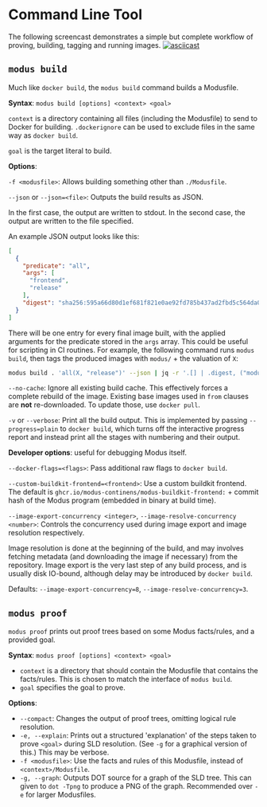 # Command Line Tool

The following screencast demonstrates a simple but complete workflow of proving, building, tagging and running images.
[![asciicast](https://asciinema.org/a/DelA6wHXgWGaFUhPUnZAdFZDw.svg)](https://asciinema.org/a/DelA6wHXgWGaFUhPUnZAdFZDw)

## `modus build`

Much like `docker build`, the `modus build` command builds a Modusfile.

**Syntax**: `modus build [options] <context> <goal>`

`context` is a directory containing all files (including the Modusfile) to send to Docker for building. `.dockerignore` can be used to exclude files in the same way as `docker build`.

`goal` is the target literal to build.

**Options**:

`-f <modusfile>`: Allows building something other than `./Modusfile`.

`--json` or `--json=<file>`: Outputs the build results as JSON.

In the first case, the output are written to stdout. In the second case, the output are written to the file specified.

An example JSON output looks like this:

```json
[
  {
    "predicate": "all",
    "args": [
      "frontend",
      "release"
    ],
    "digest": "sha256:595a66d80d1ef681f821e0ae92fd785b437ad2fbd5c564da093f588e37dfd65f"
  }
]
```

There will be one entry for every final image built, with the applied arguments for the predicate stored in the `args` array. This could be useful for scripting in CI routines. For example, the following command runs `modus build`, then tags the produced images with `modus/` + the valuation of `X`:

```sh
modus build . 'all(X, "release")' --json | jq -r '.[] | .digest, ("modus/" + .args[0])' | xargs -L 2 docker tag
```

`--no-cache`: Ignore all existing build cache. This effectively forces a complete rebuild of the image. Existing base images used in `from` clauses are **not** re-downloaded. To update those, use `docker pull`.

`-v` or `--verbose`: Print all the build output. This is implemented by passing `--progress=plain` to `docker build`, which turns off the interactive progress report and instead print all the stages with numbering and their output.


**Developer options**: useful for debugging Modus itself.

`--docker-flags=<flags>`: Pass additional raw flags to `docker build`.

`--custom-buildkit-frontend=<frontend>`: Use a custom buildkit frontend. The default is `ghcr.io/modus-continens/modus-buildkit-frontend:` + commit hash of the Modus program (embedded in binary at build time).

`--image-export-concurrency <integer>`, `--image-resolve-concurrency <number>`: Controls the concurrency used during image export and image resolution respectively.

Image resolution is done at the beginning of the build, and may involves fetching metadata (and downloading the image if necessary) from the repository. Image export is the very last step of any build process, and is usually disk IO-bound, although delay may be introduced by `docker build`.

Defaults: `--image-export-concurrency=8`, `--image-resolve-concurrency=3`.

## `modus proof`

`modus proof` prints out proof trees based on some Modus facts/rules, and a provided goal.

**Syntax**: `modus proof [options] <context> <goal>`

- `context` is a directory that should contain the Modusfile that contains the facts/rules.
This is chosen to match the interface of `modus build`.
- `goal` specifies the goal to prove.

**Options**:

- `--compact`: Changes the output of proof trees, omitting logical rule resolution.
- `-e, --explain`: Prints out a structured 'explanation' of the steps taken to prove `<goal>` during
SLD resolution. (See `-g` for a graphical version of this.)
This may be verbose.
- `-f <modusfile>`: Use the facts and rules of this Modusfile, instead of `<context>/Modusfile`.
- `-g, --graph`: Outputs DOT source for a graph of the SLD tree. This can given to `dot -Tpng` to produce
a PNG of the graph.
Recommended over `-e` for larger Modusfiles.
